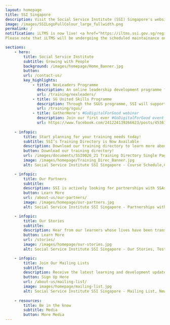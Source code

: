 ```yaml
---
layout: homepage
title: SSI Singapore
description: Visit the Social Service Institute (SSI) Singapore's website and discover training programmes and resources for the social service sector.
image: /images/SSILogoFullColour_large_fullwidth.png
permalink: /
notification: iLTMS is now live! <a href="https://iltms.ssi.gov.sg/registration#/Course" target="_blank">Click here to view our courses.</a> 
Please note that iLTMS will be undergoing the scheduled maintainance on 10 Dec 2021 and access to iLTMS may be disrupted. 

sections:
    - hero:
        title: Social Service Institute
        subtitle: Growing with People
        background: /images/homepage/Home_Banner.jpg
        button:
        url: /contact-us/
        key_highlights:
            - title: NexLeaders Programme
              description: An online leadership development programme for the social service sector
              url: /training/nexleaders/
            - title: SG United Skills Programme
              description: Through the SGUS programme, SSI will support Singaporeans and permanent residents whose livelihoods have been impacted by the COVID-19 pandemic
              url: /training/sgus/         
            - title: GatherHere's #GoDigitalForGood webinar
              description: Join our first ever #GoDigitalForGood event on 9 Dec 2021 to discuss how social service agencies (SSAs) and NPOs can better navigate                 challenges in the digitalised world. Sign up now!
              url: https://www.facebook.com/241224139266623/posts/4536741023048225/?sfnsn=mo
           
    - infopic:
        title: Start planning for your training needs today!
        subtitle: SSI’s Training Directory is Now Available
        description: Download our training directory to learn more about the broad range of courses that SSI offers from 10 different categories.
        button: Download our training directory!
        url: /images/documents/SSI0026_21 Training Directory Single Page.pdf 
        image: /images/homepage/Training_Direc_Banner.jpg
        alt: Social Service Institute SSI Singapore - Course Schedule,Course List,Training Calendar      

    - infopic:
        title: Our Partners
        subtitle:
        description: SSI is actively looking for partnerships with SSAs, NPOs, IHLs and private training bodies to co-develop the capabilities of Singapore’s social service sector.
        button: Learn More
        url: /about-us/our-partners/
        image: /images/homepage/our-partners.jpg
        alt: Social Service Institute SSI Singapore - Partnerships with SSAs, NPOs, IHLs & Private Training Organisations

    - infopic:
        title: Our Stories
        subtitle:
        description: Hear from our learners whose lives have been transformed through their desire to learn and grow through SSI’s courses and initiatives.
        button: Learn More
        url: /stories/
        image: /images/homepage/our-stories.jpg
        alt: Social Service Institute SSI Singapore - Our Stories, Testimonials

    - infopic:
        title: Join Our Mailing Lists
        subtitle:
        description: Receive the latest learning and development updates from SSI by signing up for our various mailing lists.
        button: Sign Up Here
        url: /about-us/mailing-list/
        image: images/homepage/mailing-list.jpg
        alt: Social Service Institute SSI Singapore - Mailing List, Newsletter Suscription
        
    - resources:
        title: Be in the know
        subtitle: Media
        button: More Media
---
```

